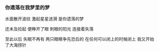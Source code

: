 ### 你遗落在我梦里的梦
水面散开波纹
激起星星涟漪
是你遗落的梦

还未及捡起
便睁开了眼
刺眼的阳光
连接着失落

至此以后
失眠不再有
两只眼睛争先恐后的
在任何可以闭上的时候闭上
我又开始了大海捞针

